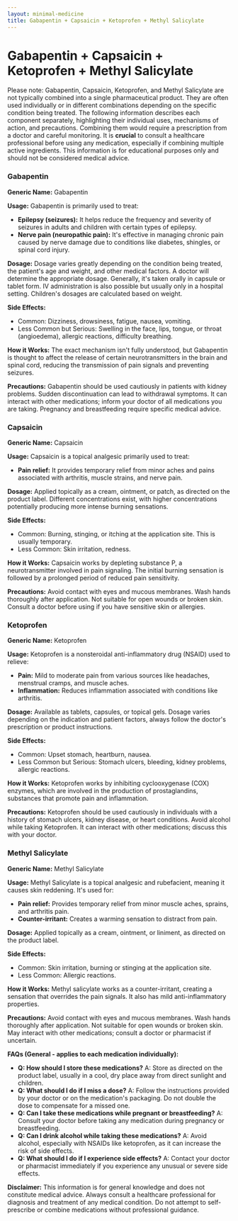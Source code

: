 ```yaml
---
layout: minimal-medicine
title: Gabapentin + Capsaicin + Ketoprofen + Methyl Salicylate
---
```


# Gabapentin + Capsaicin + Ketoprofen + Methyl Salicylate
Please note:  Gabapentin, Capsaicin, Ketoprofen, and Methyl Salicylate are not typically combined into a single pharmaceutical product.  They are often used individually or in different combinations depending on the specific condition being treated.  The following information describes each component separately, highlighting their individual uses, mechanisms of action, and precautions. Combining them would require a prescription from a doctor and careful monitoring.  It is **crucial** to consult a healthcare professional before using any medication, especially if combining multiple active ingredients.  This information is for educational purposes only and should not be considered medical advice.

### Gabapentin

**Generic Name:** Gabapentin

**Usage:** Gabapentin is primarily used to treat:

* **Epilepsy (seizures):** It helps reduce the frequency and severity of seizures in adults and children with certain types of epilepsy.
* **Nerve pain (neuropathic pain):** It's effective in managing chronic pain caused by nerve damage due to conditions like diabetes, shingles, or spinal cord injury.


**Dosage:** Dosage varies greatly depending on the condition being treated, the patient's age and weight, and other medical factors. A doctor will determine the appropriate dosage.  Generally, it's taken orally in capsule or tablet form.  IV administration is also possible but usually only in a hospital setting.  Children's dosages are calculated based on weight.

**Side Effects:**

* Common: Dizziness, drowsiness, fatigue, nausea, vomiting.
* Less Common but Serious: Swelling in the face, lips, tongue, or throat (angioedema), allergic reactions, difficulty breathing.

**How it Works:**  The exact mechanism isn't fully understood, but Gabapentin is thought to affect the release of certain neurotransmitters in the brain and spinal cord, reducing the transmission of pain signals and preventing seizures.

**Precautions:**  Gabapentin should be used cautiously in patients with kidney problems.  Sudden discontinuation can lead to withdrawal symptoms. It can interact with other medications; inform your doctor of all medications you are taking.  Pregnancy and breastfeeding require specific medical advice.


### Capsaicin

**Generic Name:** Capsaicin

**Usage:** Capsaicin is a topical analgesic primarily used to treat:

* **Pain relief:** It provides temporary relief from minor aches and pains associated with arthritis, muscle strains, and nerve pain.


**Dosage:** Applied topically as a cream, ointment, or patch, as directed on the product label.  Different concentrations exist, with higher concentrations potentially producing more intense burning sensations.

**Side Effects:**

* Common: Burning, stinging, or itching at the application site.  This is usually temporary.
* Less Common: Skin irritation, redness.


**How it Works:** Capsaicin works by depleting substance P, a neurotransmitter involved in pain signaling.  The initial burning sensation is followed by a prolonged period of reduced pain sensitivity.

**Precautions:** Avoid contact with eyes and mucous membranes. Wash hands thoroughly after application.  Not suitable for open wounds or broken skin.  Consult a doctor before using if you have sensitive skin or allergies.


### Ketoprofen

**Generic Name:** Ketoprofen

**Usage:** Ketoprofen is a nonsteroidal anti-inflammatory drug (NSAID) used to relieve:

* **Pain:**  Mild to moderate pain from various sources like headaches, menstrual cramps, and muscle aches.
* **Inflammation:** Reduces inflammation associated with conditions like arthritis.


**Dosage:** Available as tablets, capsules, or topical gels.  Dosage varies depending on the indication and patient factors, always follow the doctor's prescription or product instructions.

**Side Effects:**

* Common: Upset stomach, heartburn, nausea.
* Less Common but Serious: Stomach ulcers, bleeding, kidney problems, allergic reactions.

**How it Works:** Ketoprofen works by inhibiting cyclooxygenase (COX) enzymes, which are involved in the production of prostaglandins, substances that promote pain and inflammation.


**Precautions:** Ketoprofen should be used cautiously in individuals with a history of stomach ulcers, kidney disease, or heart conditions.  Avoid alcohol while taking Ketoprofen.  It can interact with other medications; discuss this with your doctor.



### Methyl Salicylate

**Generic Name:** Methyl Salicylate

**Usage:** Methyl Salicylate is a topical analgesic and rubefacient, meaning it causes skin reddening. It's used for:

* **Pain relief:**  Provides temporary relief from minor muscle aches, sprains, and arthritis pain.
* **Counter-irritant:** Creates a warming sensation to distract from pain.

**Dosage:** Applied topically as a cream, ointment, or liniment, as directed on the product label.

**Side Effects:**

* Common: Skin irritation, burning or stinging at the application site.
* Less Common: Allergic reactions.

**How it Works:** Methyl salicylate works as a counter-irritant, creating a sensation that overrides the pain signals.  It also has mild anti-inflammatory properties.

**Precautions:** Avoid contact with eyes and mucous membranes. Wash hands thoroughly after application.  Not suitable for open wounds or broken skin.  May interact with other medications; consult a doctor or pharmacist if uncertain.


**FAQs (General - applies to each medication individually):**

* **Q: How should I store these medications?** A: Store as directed on the product label, usually in a cool, dry place away from direct sunlight and children.
* **Q: What should I do if I miss a dose?** A:  Follow the instructions provided by your doctor or on the medication's packaging. Do not double the dose to compensate for a missed one.
* **Q: Can I take these medications while pregnant or breastfeeding?** A: Consult your doctor before taking any medication during pregnancy or breastfeeding.
* **Q: Can I drink alcohol while taking these medications?** A:  Avoid alcohol, especially with NSAIDs like ketoprofen, as it can increase the risk of side effects.
* **Q: What should I do if I experience side effects?** A:  Contact your doctor or pharmacist immediately if you experience any unusual or severe side effects.


**Disclaimer:** This information is for general knowledge and does not constitute medical advice. Always consult a healthcare professional for diagnosis and treatment of any medical condition.  Do not attempt to self-prescribe or combine medications without professional guidance.
